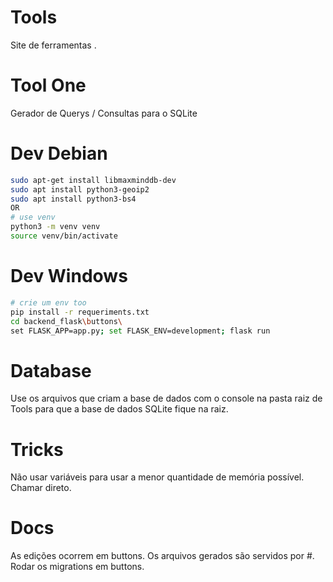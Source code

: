 # Tools
Site de ferramentas .

# Tool One
Gerador de Querys / Consultas para o SQLite

# Dev Debian
```bash
sudo apt-get install libmaxminddb-dev
sudo apt install python3-geoip2
sudo apt install python3-bs4
OR
# use venv
python3 -m venv venv
source venv/bin/activate
```

# Dev Windows
```bash
# crie um env too
pip install -r requeriments.txt
cd backend_flask\buttons\
set FLASK_APP=app.py; set FLASK_ENV=development; flask run
```

# Database
Use os arquivos que criam a base de dados com o console na pasta raiz de Tools para que a base de dados SQLite fique na raiz.

# Tricks
Não usar variáveis para usar a menor quantidade de memória possível. Chamar direto.

# Docs
As edições ocorrem em buttons.
Os arquivos gerados são servidos por #.
Rodar os migrations em buttons.